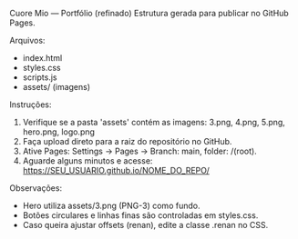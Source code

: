 Cuore Mio — Portfólio (refinado)
Estrutura gerada para publicar no GitHub Pages.

Arquivos:
- index.html
- styles.css
- scripts.js
- assets/ (imagens)

Instruções:
1. Verifique se a pasta 'assets' contém as imagens: 3.png, 4.png, 5.png, hero.png, logo.png
2. Faça upload direto para a raiz do repositório no GitHub.
3. Ative Pages: Settings → Pages → Branch: main, folder: /(root).
4. Aguarde alguns minutos e acesse: https://SEU_USUARIO.github.io/NOME_DO_REPO/

Observações:
- Hero utiliza assets/3.png (PNG-3) como fundo.
- Botões circulares e linhas finas são controladas em styles.css.
- Caso queira ajustar offsets (renan), edite a classe .renan no CSS.
